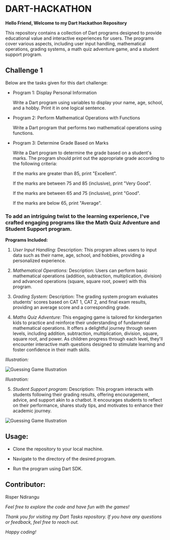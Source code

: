 # DART-HACKATHON

**Hello Friend, Welcome to my Dart Hackathon Repository**

This repository contains a collection of Dart programs designed to provide educational value and interactive experiences for users. The programs cover various aspects, including user input handling, mathematical operations, grading systems, a math quiz adventure game, and a student support program.

## Challenge 1 
Below are the tasks given for this dart challenge:

* Program 1: Display Personal Information
  
  Write a Dart program using variables to display your name, age, school, and a hobby. Print it in one logical sentence.

* Program 2: Perform Mathematical Operations with Functions
  
  Write a Dart program that performs two mathematical operations using functions.

* Program 3: Determine Grade Based on Marks
  
  Write a Dart program to determine the grade based on a student's marks. The program should print out the appropriate grade according to the following criteria:

  If the marks are greater than 85, print "Excellent".

  If the marks are between 75 and 85 (inclusive), print "Very Good".

  If the marks are between 65 and 75 (inclusive), print "Good".

  If the marks are below 65, print "Average".

### To add an intriguing twist to the learning experience, I've crafted engaging programs like the Math Quiz Adventure and Student Support program.

**Programs Included:**

1. *User Input Handling:*
Description: This program allows users to input data such as their name, age, school, and hobbies, providing a personalized experience.

2. *Mathematical Operations:*
Description: Users can perform basic mathematical operations (addition, subtraction, multiplication, division) and advanced operations (square, square root, power) with this program.

3. *Grading System:*
Description: The grading system program evaluates students' scores based on CAT 1, CAT 2, and final exam results, providing an average score and a corresponding grade.

4. *Maths Quiz Adventure:*
This engaging game is tailored for kindergarten kids to practice and reinforce their understanding of fundamental mathematical operations. It offers a delightful journey through seven levels, including addition, subtraction, multiplication, division, square, square root, and power. As children progress through each level, they'll encounter interactive math questions designed to stimulate learning and foster confidence in their math skills.

 *Illustration:* 
 
![Guessing Game Illustration](https://github.com/Risper8/DART-HACK/blob/main/quiz.png)

 *Illustration:* 
 
5. *Student Support program:*
Description: This program interacts with students following their grading results, offering encouragement, advice, and support akin to a chatbot. It encourages students to reflect on their performance, shares study tips, and motivates to enhance their academic journey.

![Guessing Game Illustration](https://github.com/Risper8/DART-HACK/blob/main/support.png)

## **Usage:**

* Clone the repository to your local machine.

* Navigate to the directory of the desired program.

* Run the program using Dart SDK.

## Contributor:
 Risper Ndirangu

*Feel free to explore the code and have fun with the games!*

*Thank you for visiting my Dart Tasks repository. If you have any questions or feedback, feel free to reach out.*

*Happy coding!*

